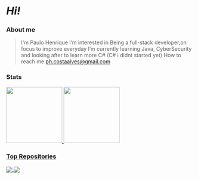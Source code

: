 # *Hi!*

### About me
> I'm Paulo Henrique
I’m interested in Being a full-stack developer,on focus to improve everyday
I’m currently learning Java, CyberSecurity and looking after to learn more C# (C# i didnt started yet)
How to reach me ph.costaalves@gmail.com

### Stats
<div>
  <a href="https://github.com/Ph-Alves">
  <img height="150em" src="https://github-readme-stats.vercel.app/api?username=Ph-Alves&theme=shadow_blue&show_icons=true"/>
  <img height="150em" src="https://github-readme-stats.vercel.app/api/top-langs/?username=Ph-Alves&layout=compact&langs_count=8&theme=shadow_blue"/>   
</div>

### Top Repositories
<a href="https://github.com/Ph-Alves/Exercicios_Java">
  <img align="center" src="https://github-readme-stats.vercel.app/api/pin/?username=Ph-Alves&repo=Exercicios_Java&theme=shadow_blue" />
</a>

<a href="https://github.com/Ph-Alves/chess-system-java">
 <img align="center" src="https://github-readme-stats.vercel.app/api/pin/?username=Ph-Alves&repo=chess-system-java&theme=shadow_blue" />
</a>


